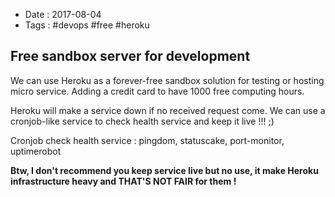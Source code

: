 - Date : 2017-08-04
- Tags : #devops #free #heroku

## Free sandbox server for development

We can use Heroku as a forever-free sandbox solution for testing or hosting micro service. Adding a credit card to have 1000 free computing hours.

Heroku will make a service down if no received request come. We can use a cronjob-like service to check health service and keep it live !!! ;)

Cronjob check health service : pingdom, statuscake, port-monitor, uptimerobot

**Btw, I don't recommend you keep service live but no use, it make Heroku infrastructure heavy and THAT'S NOT FAIR for them !**

